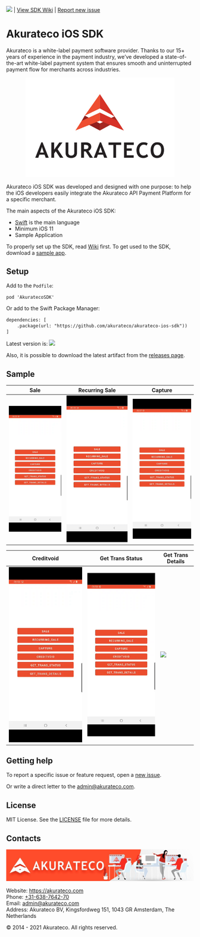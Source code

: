 ![](https://cocoapod-badges.herokuapp.com/v/AkuratecoSDK/badge.png) | [View SDK Wiki](https://github.com/akurateco/akurateco-ios-sdk/wiki) | [Report new issue](https://github.com/akurateco/akurateco-ios-sdk/issues/new)

# Akurateco iOS SDK

Akurateco is a white-label payment software provider. Thanks to our 15+ years of experience in the payment industry, we’ve developed a state-of-the-art white-label payment system that ensures smooth and uninterrupted payment flow for merchants across industries.

<p align="center">
  <a href="https://akurateco.com">
      <img src="/media/header.jpg" alt="Akurateco" width="400px"/>
  </a>
</p>

Akurateco iOS SDK was developed and designed with one purpose: to help the iOS developers easily integrate the Akurateco API Payment Platform for a specific merchant. 

The main aspects of the Akurateco iOS SDK:

- [Swift](https://developer.apple.com/swift/) is the main language 
- Minimum iOS 11
- Sample Application

To properly set up the SDK, read [Wiki](https://github.com/akurateco/akurateco-ios-sdk/wiki) first.
To get used to the SDK, download a [sample app](https://github.com/akurateco/akurateco-ios-sdk/tree/main/sample).

## Setup

Add to the `Podfile`:

```
pod 'AkuratecoSDK'
```

Or add to the Swift Package Manager:

```
dependencies: [
    .package(url: "https://github.com/akurateco/akurateco-ios-sdk"))
]
```

Latest version is: ![](https://cocoapod-badges.herokuapp.com/v/AkuratecoSDK/badge.png) 

Also, it is possible to download the latest artifact from the [releases page](https://github.com/akurateco/akurateco-ios-sdk/releases).

## Sample

| Sale | Recurring Sale | Capture |
|-|-|-|
| ![](/media/sale.gif) | ![](/media/recurring-sale.gif) | ![](/media/capture.gif) |

| Creditvoid | Get Trans Status | Get Trans Details |
|-|-|-|
| ![](/media/creditvoid.gif) | ![](/media/get-trans-status.gif) | ![](/media/get-trans-details.gif) |

## Getting help

To report a specific issue or feature request, open a [new issue](https://github.com/akurateco/akurateco-ios-sdk/issues/new).

Or write a direct letter to the [admin@akurateco.com](mailto:admin@akurateco.com).

## License

MIT License. See the [LICENSE](https://github.com/akurateco/akurateco-ios-sdk/blob/main/LICENSE) file for more details.

## Contacts

![](/media/footer.jpg)

Website: https://akurateco.com  
Phone: [+31-638-7642-70](tel:31638764270)  
Email: [admin@akurateco.com](mailto:admin@akurateco.com)  
Address: Akurateco BV, Kingsfordweg 151, 1043 GR Amsterdam, The Netherlands  

© 2014 - 2021 Akurateco. All rights reserved.
